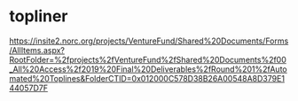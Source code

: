 # topliner

https://insite2.norc.org/projects/VentureFund/Shared%20Documents/Forms/AllItems.aspx?RootFolder=%2fprojects%2fVentureFund%2fShared%20Documents%2f00_All%20Access%2f2019%20Final%20Deliverables%2fRound%201%2fAutomated%20Toplines&FolderCTID=0x012000C578D38B26A00548A8D379E144057D7F
